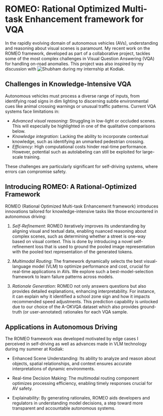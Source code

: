 #   ROMEO: Rational Optimized Multi-task Enhancement framework for VQA

In the rapidly evolving domain of autonomous vehicles (AVs), understanding and reasoning about visual scenes is paramount.
My recent work on the ROMEO framework, developed as part of a collaborative project, tackles some of the most complex challenges
in Visual Question Answering (VQA) for handling on-road anomalies. This project was also inspired by my discussion with
![Shubham](https://www.linkedin.com/in/shubshrivastava/) during my internship at Kodiak.

## Challenges in Knowledge-Intensive VQA

Autonomous vehicles must process a diverse range of inputs, from identifying road signs in dim lighting to discerning subtle environmental cues
like animal crossing warnings or unusual traffic patterns. Current VQA systems face limitations in:

- *Advanced visual reasoning*: Struggling in low-light or occluded scenes. This will especially be highlighted in one of the qualitative comparisons below.
- *Knowledge integration*: Lacking the ability to incorporate contextual knowledge, such as identifying an unmarked pedestrian crossing.
- *Efficiency*: High computational costs hinder real-time performance. However, potential such as autolabeling can still be exploited for large-scale training.

These challenges are particularly significant for self-driving systems, where errors can compromise safety.

## Introducing ROMEO: A Rational-Optimized Framework

ROMEO (Rational Optimized Multi-task Enhancement framework) introduces innovations tailored for knowledge-intensive tasks like those
encountered in autonomous driving:

1. *Self-Refinement*: ROMEO iteratively improves its understanding by aligning visual and textual data, enabling nuanced reasoning about
complex scenes, such as determining whether a street is one-way based on visual context. This is done by introducing a novel self-refinement loss
that is used to ground the pooled image representation with the pooled text representation of the generated tokens.

2. *Multimodal Routing*: The framework dynamically selects the best visual-language model (VLM) to optimize performance and cost, crucial
for real-time applications in AVs. We explore such a best-model-selection framework to learn failure patterns across models.

3. *Rationale Generation*: ROMEO not only answers questions but also provides detailed explanations, enhancing interpretability. For
instance, it can explain why it identified a school zone sign and how it impacts recommended speed adjustments. This prediction capability
is unlocked due to our choice of the A-OKVQA dataset which also provides ground-truth (or user-annotated) rationales for each VQA sample.

## Applications in Autonomous Driving

The ROMEO framework was developed motivated by edge cases I perceived in self-driving as well as advances made in VLM technology during my summer at Kodiak:

- Enhanced Scene Understanding: Its ability to analyze and reason about objects, spatial relationships, and context ensures accurate interpretations of
dynamic environments.

- Real-time Decision Making: The multimodal routing component optimizes processing efficiency, enabling timely responses crucial for AV safety.

- Explainability: By generating rationales, ROMEO aids developers and regulators in understanding model decisions, a step toward more transparent
and accountable autonomous systems.
